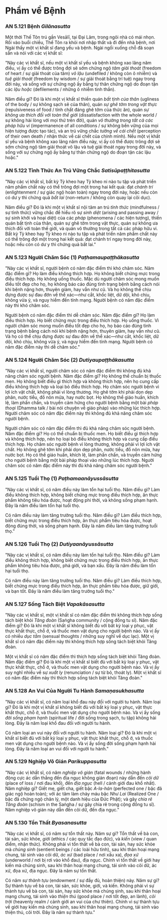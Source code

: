 # Phẩm về Bệnh

### AN 5.121 Bệnh *Gilānasutta*

Một thời Thế Tôn trú gần Vesālī, tại Đại Lâm, trong ngôi nhà có mái nhọn. Rồi vào buổi chiều, Thế Tôn ra khỏi nơi nhập thất và đi đến nhà bệnh, nơi Ngài thấy một vị khất sĩ đang yếu và bệnh. Ngài ngồi xuống chỗ đã soạn sẵn và nói với các vị khất sĩ:

"Này các vị khất sĩ, nếu một vị khất sĩ yếu và bệnh không xao lãng năm điều, vị ấy có thể được trông đợi sẽ sớm chứng ngộ *tâm giải thoát* (freedom of heart / sự giải thoát của tâm) *vô lậu* (undefiled / không còn ô nhiễm) và *tuệ giải thoát* (freedom by wisdom / sự giải thoát bằng trí tuệ) ngay trong đời này, và sống với sự chứng ngộ ấy bằng tự thân chứng ngộ do đoạn tận các *lậu hoặc* (defilements / những ô nhiễm tinh thần).

Năm điều gì? Đó là khi một vị khất sĩ thiền quán *bất tịnh của thân* (ugliness of the body / sự không sạch sẽ của thân), quán *sự ghê tởm trong vật thực* (repulsiveness of food / tính chất đáng ghê tởm của thức ăn), quán *sự không ưa thích đối với toàn thế giới* (dissatisfaction with the whole world / sự không hài lòng với mọi thứ trên đời), quán *vô thường trong tất cả các pháp hữu vi* (impermanence of all conditions / sự không bền vững của mọi hiện tượng được tạo tác), và an trú vững chắc *tưởng về cái chết* (perception of their own death / nhận thức về cái chết của chính mình). Nếu một vị khất sĩ yếu và bệnh không xao lãng năm điều này, vị ấy có thể được trông đợi sẽ sớm chứng ngộ tâm giải thoát vô lậu và tuệ giải thoát ngay trong đời này, và sống với sự chứng ngộ ấy bằng tự thân chứng ngộ do đoạn tận các lậu hoặc."

<!--pg-->
### AN 5.122 Tỉnh Thức An Trú Vững Chắc *Satisūpaṭṭhitasutta*

"Này các vị khất sĩ, bất kỳ Tỳ kheo hay Tỳ kheo ni nào tu tập và phát triển năm phẩm chất này có thể trông đợi một trong hai kết quả: đạt *chánh trí* (enlightenment / sự giác ngộ hoàn toàn) ngay trong đời này, hoặc nếu còn có dư y thì chứng quả *bất lai* (non-return / không còn quay lại cõi dục).

Năm điều gì? Đó là khi một vị khất sĩ nội tâm an trú *tỉnh thức* (mindfulness / sự tỉnh thức) vững chắc để hiểu rõ sự *sinh diệt* (arising and passing away / sự sinh khởi và hoại diệt) của các *pháp* (phenomena / các hiện tượng), thiền quán bất tịnh của thân, quán sự ghê tởm trong vật thực, quán sự không ưa thích đối với toàn thế giới, và quán vô thường trong tất cả các pháp hữu vi. Bất kỳ Tỳ kheo hay Tỳ kheo ni nào tu tập và phát triển năm phẩm chất này có thể trông đợi một trong hai kết quả: đạt chánh trí ngay trong đời này, hoặc nếu còn có dư y thì chứng quả bất lai."

<!--pg-->
### AN 5.123 Người Chăm Sóc (1) *Paṭhamaupaṭṭhākasutta*

"Này các vị khất sĩ, người bệnh có năm đặc điểm thì khó chăm sóc. Năm đặc điểm gì? Họ làm điều không thích hợp. Họ không biết chừng mực trong điều thích hợp. Họ không uống thuốc. Mặc dù người chăm sóc mong muốn điều tốt đẹp cho họ, họ không báo cáo đúng tình trạng bệnh bằng cách nói khi bệnh nặng hơn, thuyên giảm, hay vẫn như cũ. Và họ không thể chịu đựng được sự đau đớn về thể xác—như cắt, khốc liệt, dữ dội, khó chịu, không vừa ý, và nguy hiểm đến tính mạng. Người bệnh có năm đặc điểm này thì khó chăm sóc.

Người bệnh có năm đặc điểm thì dễ chăm sóc. Năm đặc điểm gì? Họ làm điều thích hợp. Họ biết chừng mực trong điều thích hợp. Họ uống thuốc. Vì người chăm sóc mong muốn điều tốt đẹp cho họ, họ báo cáo đúng tình trạng bệnh bằng cách nói khi bệnh nặng hơn, thuyên giảm, hay vẫn như cũ. Và họ có thể chịu đựng được sự đau đớn về thể xác—như cắt, khốc liệt, dữ dội, khó chịu, không vừa ý, và nguy hiểm đến tính mạng. Người bệnh có năm đặc điểm này thì dễ chăm sóc."

<!--pg-->
### AN 5.124 Người Chăm Sóc (2) *Dutiyaupaṭṭhākasutta*

"Này các vị khất sĩ, người chăm sóc có năm đặc điểm thì không đủ khả năng chăm sóc người bệnh. Năm đặc điểm gì? Họ không thể chuẩn bị thuốc men. Họ không biết điều gì thích hợp và không thích hợp, nên họ cung cấp điều không thích hợp và loại bỏ điều thích hợp. Họ chăm sóc người bệnh vì lợi ích vật chất, không phải vì lòng thương. Họ ghê tởm khi phải dọn dẹp phân, nước tiểu, đồ nôn mửa, hay nước bọt. Họ không thể giáo huấn, khích lệ, làm phấn chấn, và truyền cảm hứng cho người bệnh bằng một bài *pháp thoại* (Dhamma talk / bài nói chuyện về giáo pháp) vào những lúc thích hợp. Người chăm sóc có năm đặc điểm này thì không đủ khả năng chăm sóc người bệnh.

Người chăm sóc có năm đặc điểm thì đủ khả năng chăm sóc người bệnh. Năm đặc điểm gì? Họ có thể chuẩn bị thuốc men. Họ biết điều gì thích hợp và không thích hợp, nên họ loại bỏ điều không thích hợp và cung cấp điều thích hợp. Họ chăm sóc người bệnh vì lòng thương, không phải vì lợi ích vật chất. Họ không ghê tởm khi phải dọn dẹp phân, nước tiểu, đồ nôn mửa, hay nước bọt. Họ có thể giáo huấn, khích lệ, làm phấn chấn, và truyền cảm hứng cho người bệnh bằng một bài pháp thoại vào những lúc thích hợp. Người chăm sóc có năm đặc điểm này thì đủ khả năng chăm sóc người bệnh."

<!--pg-->
### AN 5.125 Tuổi Thọ (1) *Paṭhamaanāyussāsutta*

"Này các vị khất sĩ, có năm điều này làm tổn hại tuổi thọ. Năm điều gì? Làm điều không thích hợp, không biết chừng mực trong điều thích hợp, ăn thực phẩm không tiêu hóa được, hoạt động phi thời, và không sống phạm hạnh. Đây là năm điều làm tổn hại tuổi thọ.

Có năm điều này làm tăng trưởng tuổi thọ. Năm điều gì? Làm điều thích hợp, biết chừng mực trong điều thích hợp, ăn thực phẩm tiêu hóa được, hoạt động đúng thời, và sống phạm hạnh. Đây là năm điều làm tăng trưởng tuổi thọ."

<!--pg-->
### AN 5.126 Tuổi Thọ (2) *Dutiyaanāyussāsutta*

"Này các vị khất sĩ, có năm điều này làm tổn hại tuổi thọ. Năm điều gì? Làm điều không thích hợp, không biết chừng mực trong điều thích hợp, ăn thực phẩm không tiêu hóa được, phá giới, và bạn xấu. Đây là năm điều làm tổn hại tuổi thọ.

Có năm điều này làm tăng trưởng tuổi thọ. Năm điều gì? Làm điều thích hợp, biết chừng mực trong điều thích hợp, ăn thực phẩm tiêu hóa được, giữ giới, và bạn tốt. Đây là năm điều làm tăng trưởng tuổi thọ."

<!--pg-->
### AN 5.127 Sống Tách Biệt *Vapakāsasutta*

"Này các vị khất sĩ, một vị khất sĩ có năm đặc điểm thì không thích hợp sống tách biệt khỏi *Tăng đoàn* (Saṅgha community / cộng đồng tu sĩ). Năm đặc điểm gì? Đó là khi một vị khất sĩ không biết đủ với bất kỳ loại y phục, vật thực khất thực, chỗ ở, và thuốc men vật dụng cho người bệnh nào. Và vị ấy có nhiều *dục tầm* (sensual thoughts / những suy nghĩ về dục lạc). Một vị khất sĩ có năm đặc điểm này thì không thích hợp sống tách biệt khỏi Tăng đoàn.

Một vị khất sĩ có năm đặc điểm thì thích hợp sống tách biệt khỏi Tăng đoàn. Năm đặc điểm gì? Đó là khi một vị khất sĩ biết đủ với bất kỳ loại y phục, vật thực khất thực, chỗ ở, và thuốc men vật dụng cho người bệnh nào. Và vị ấy suy nghĩ nhiều về sự *xuất ly* (renunciation / sự từ bỏ, thoát ly). Một vị khất sĩ có năm đặc điểm này thì thích hợp sống tách biệt khỏi Tăng đoàn."

<!--pg-->
### AN 5.128 An Vui Của Người Tu Hành *Samaṇasukhasutta*

"Này các vị khất sĩ, có năm loại khổ đau này đối với người tu hành. Năm loại gì? Đó là khi một vị khất sĩ không biết đủ với bất kỳ loại y phục, vật thực khất thực, chỗ ở, và thuốc men vật dụng cho người bệnh nào. Và vị ấy sống *đời sống phạm hạnh* (spiritual life / đời sống trong sạch, tu tập) không hài lòng. Đây là năm loại khổ đau đối với người tu hành.

Có năm loại an vui này đối với người tu hành. Năm loại gì? Đó là khi một vị khất sĩ biết đủ với bất kỳ loại y phục, vật thực khất thực, chỗ ở, và thuốc men vật dụng cho người bệnh nào. Và vị ấy sống đời sống phạm hạnh hài lòng. Đây là năm loại an vui đối với người tu hành."

<!--pg-->
### AN 5.129 Nghiệp Vô Gián *Parikuppasutta*

"Này các vị khất sĩ, có năm *nghiệp vô gián* (fatal wounds / những hành động cực ác dẫn thẳng đến địa ngục không gián đoạn) này dẫn đến *cõi dữ* (place of loss / nơi đau khổ), đến *địa ngục* (hell / cảnh giới đau khổ nhất). Năm nghiệp gì? Giết mẹ, giết cha, giết bậc *A-la-hán* (perfected one / bậc đã giác ngộ hoàn toàn); với ác tâm làm chảy máu bậc *Như Lai* (Realized One / bậc đã chứng ngộ chân lý, một danh hiệu của Đức Phật); và gây *chia rẽ Tăng đoàn* (schism in the Saṅgha / sự gây chia rẽ trong cộng đồng tu sĩ). Năm nghiệp vô gián này dẫn đến cõi dữ, đến địa ngục."

<!--pg-->
### AN 5.130 Tổn Thất *Byasanasutta*

"Này các vị khất sĩ, có năm sự tổn thất này. Năm sự gì? Tổn thất về bà con, tài sản, sức khỏe, *giới* (ethics / các quy tắc đạo đức), và *kiến* (view / quan điểm, nhận thức). Không phải vì tổn thất về bà con, tài sản, hay sức khỏe mà *chúng sinh* (sentient beings / các loài hữu tình), sau khi thân hoại mạng chung, tái sinh vào cõi dữ, *ác xứ* (bad place / nơi xấu xa), *đọa xứ* (underworld / nơi bị rơi vào khổ đau), địa ngục. Chính vì tổn thất về giới hay kiến mà chúng sinh, sau khi thân hoại mạng chung, tái sinh vào cõi dữ, ác xứ, đọa xứ, địa ngục. Đây là năm sự tổn thất.

Có năm *sự thành tựu* (endowment / sự đầy đủ, hoàn thiện) này. Năm sự gì? Sự thành tựu về bà con, tài sản, sức khỏe, giới, và kiến. Không phải vì sự thành tựu về bà con, tài sản, hay sức khỏe mà chúng sinh, sau khi thân hoại mạng chung, tái sinh vào *thiện thú* (good place / nơi tốt đẹp, an lành), *cõi trời* (heavenly realm / cảnh giới an vui của chư thiên). Chính vì sự thành tựu về giới hay kiến mà chúng sinh, sau khi thân hoại mạng chung, tái sinh vào thiện thú, cõi trời. Đây là năm sự thành tựu."